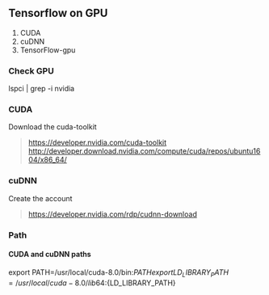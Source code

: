 ## Tensorflow on GPU

1. CUDA
1. cuDNN
1. TensorFlow-gpu


### Check GPU
lspci | grep -i nvidia

### CUDA
Download the cuda-toolkit
> https://developer.nvidia.com/cuda-toolkit
> http://developer.download.nvidia.com/compute/cuda/repos/ubuntu1604/x86_64/

### cuDNN
Create the account
> https://developer.nvidia.com/rdp/cudnn-download


### Path
#### CUDA and cuDNN paths
export PATH=/usr/local/cuda-8.0/bin:${PATH}  
export LD_LIBRARY_PATH=/usr/local/cuda-8.0/lib64:${LD_LIBRARY_PATH}
